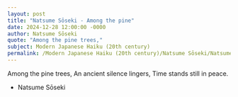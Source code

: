```yaml
---
layout: post
title: "Natsume Sōseki - Among the pine"
date: 2024-12-28 12:00:00 -0000
author: Natsume Sōseki
quote: "Among the pine trees,"
subject: Modern Japanese Haiku (20th century)
permalink: /Modern Japanese Haiku (20th century)/Natsume Sōseki/Natsume Sōseki - Among the pine
---
```


Among the pine trees,
An ancient silence lingers,
Time stands still in peace.

- Natsume Sōseki
